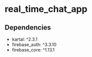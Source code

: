 # real_time_chat_app

## Dependencies

* kartal: ^2.3.1
* firebase_auth: ^3.3.10
* firebase_core: ^1.13.1